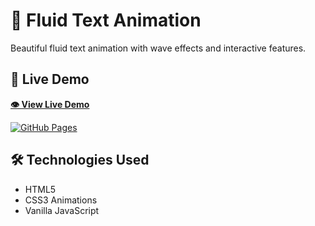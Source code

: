 # 🌊 Fluid Text Animation
Beautiful fluid text animation with wave effects and interactive features.

## 🚀 Live Demo
**[👁️ View Live Demo](https://AidaHashemi.github.io/Fluid-Text-Animation/)**

[![GitHub Pages](https://img.shields.io/badge/GitHub%20Pages-Live%20Demo-blue?style=for-the-badge&logo=github)](https://AidaHashemi.github.io/Fluid-Text-Animation/)

## 🛠️ Technologies Used
- HTML5
- CSS3 Animations
- Vanilla JavaScript
